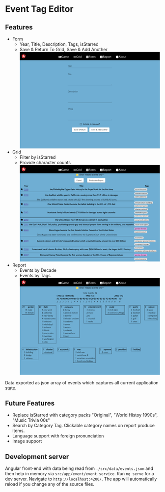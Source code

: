 # Event Tag Editor

## Features
- Form
  - Year, Title, Description, Tags, isStarred
  - Save & Return To Grid, Save & Add Another
![Event Form](/docs/form.png)
- Grid
  - Filter by isStarred
  - Provide character counts
![Event Form](/docs/grid.png)
- Report
  - Events by Decade
  - Events by Tags
![Event Form](/docs/report.png)

Data exported as json array of events which captures all current application state.


## Future Features
- Replace isStarred with category packs "Original", "World Histoy 1990s", "Music Trivia 00s"
- Search by Category Tag. Clickable category names on report produce items.
- Language support with foreign pronunciation
- Image support

## Development server

Angular front-end with data being read from `./src/data/events.json` and then help in memory via `src/app/event/event.service`.
Run `ng serve` for a dev server. Navigate to `http://localhost:4200/`. The app will automatically reload if you change any of the source files.
